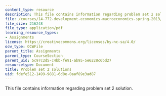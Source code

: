 ```yaml
---
content_type: resource
description: This file contains information regarding problem set 2 solution.
file: /courses/14-772-development-economics-macroeconomics-spring-2013/fdefe512149998816d8e0aaf89e3ad87_MIT14_772S13_pset2_sol.pdf
file_size: 216248
file_type: application/pdf
learning_resource_types:
- Assignments
license: https://creativecommons.org/licenses/by-nc-sa/4.0/
ocw_type: OCWFile
parent_title: Assignments
parent_type: CourseSection
parent_uid: 5c97c2d5-c4bb-fe91-ab95-5e6228c6bd27
resourcetype: Document
title: Problem set 2 solutions
uid: fdefe512-1499-9881-6d8e-0aaf89e3ad87
---
```

This file contains information regarding problem set 2 solution.
